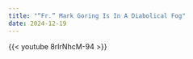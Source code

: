 ```yaml
---
title: "“Fr.” Mark Goring Is In A Diabolical Fog"
date: 2024-12-19
---
```


{{< youtube 8rIrNhcM-94 >}}
